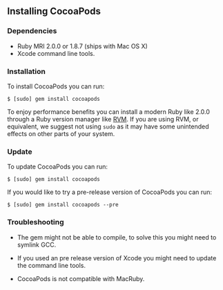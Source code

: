 ## Installing CocoaPods


### Dependencies

- Ruby MRI 2.0.0 or 1.8.7 (ships with Mac OS X)
- Xcode command line tools.


### Installation

To install CocoaPods you can run:

    $ [sudo] gem install cocoapods

To enjoy performance benefits you can install a modern Ruby like 2.0.0 through a
Ruby version manager like [RVM](http://rvm.io). If you are using RVM, or equivalent, we suggest not using `sudo` as it may have some unintended effects on other parts of your system.

### Update

To update CocoaPods you can run:

    $ [sudo] gem install cocoapods

If you would like to try a pre-release version of CocoaPods you can run:

    $ [sudo] gem install cocoapods --pre


### Troubleshooting

- The gem might not be able to compile, to solve this you might need to symlink
  GCC.

- If you used an pre release version of Xcode you might need to update the
  command line tools.

- CocoaPods is not compatible with MacRuby.
